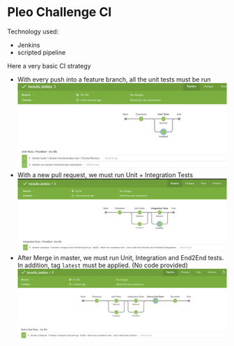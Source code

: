 Pleo Challenge CI
=================

Technology used:
- Jenkins
- scripted pipeline
  
Here a very basic CI strategy

- With every push into a feature branch, all the unit tests must be run
![Push](./jenkins_push.png)
- With a new pull request, we must run Unit + Integration Tests
![PR](./jenkins_pr.png)
- After Merge in master, we must run Unit, Integration and End2End tests. In addition, tag `latest` must be applied. (No code provided)
![Merge](./jenkins_merge.png)
